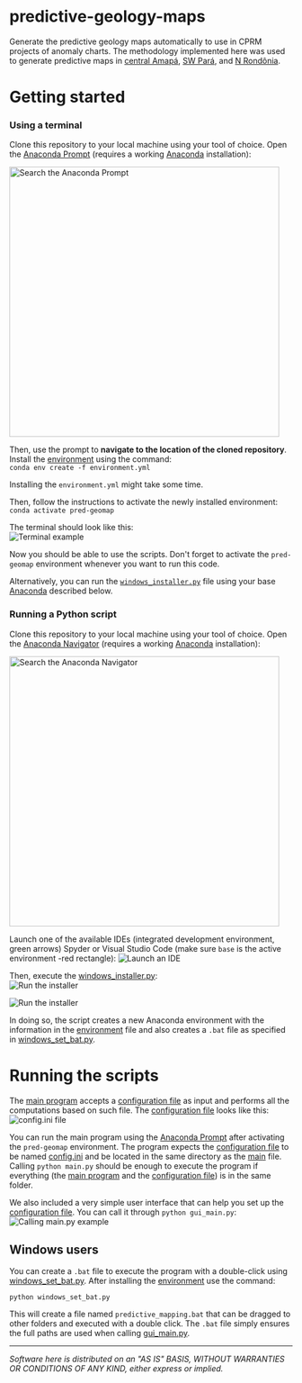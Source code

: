 # predictive-geology-maps
Generate the predictive geology maps automatically to use in CPRM projects of anomaly charts. The methodology implemented here was used to generate predictive maps in [central Amapá](https://rigeo.cprm.gov.br/handle/doc/22542), [SW Pará](https://rigeo.cprm.gov.br/handle/doc/22541), and [N Rondônia](https://rigeo.cprm.gov.br/handle/doc/22531).


# Getting started
### Using a terminal
Clone this repository to your local machine using your tool of choice. Open the [Anaconda Prompt](https://docs.anaconda.com/anaconda/user-guide/getting-started/) (requires a working [Anaconda](https://www.anaconda.com/) installation):

<img width="480" alt="Search the Anaconda Prompt" src="./resources/search_anaconda_prompt.PNG">
  
Then, use the prompt to **navigate to the location of the cloned repository**. Install the [environment](environment.yml) using the command:  
`conda env create -f environment.yml`

Installing the `environment.yml` might take some time. 

Then, follow the instructions to activate the newly installed environment:  
`conda activate pred-geomap`

The terminal should look like this:  
![Terminal example](./resources/prompt_env.PNG)

Now you should be able to use the scripts. Don't forget to activate the `pred-geomap` environment whenever you want to run this code.  

Alternatively, you can run the [`windows_installer.py`](windows_installer.py) file using your base [Anaconda](https://www.anaconda.com/) described below. 

### Running a Python script
Clone this repository to your local machine using your tool of choice. Open the [Anaconda Navigator](https://docs.anaconda.com/anaconda/user-guide/getting-started/) (requires a working [Anaconda](https://www.anaconda.com/) installation):

<img width="480" alt="Search the Anaconda Navigator" src="./resources/search_anaconda_navigator.PNG">

Launch one of the available IDEs (integrated development environment, green arrows) Spyder or Visual Studio Code (make sure `base` is the active environment -red rectangle): 
![Launch an IDE](./resources/anaconda_navigator_welcome_page.PNG)

Then, execute the  [windows_installer.py](windows_installer.py):  
![Run the installer](./resources/spyder_run.PNG)

![Run the installer](./resources/vsc_run.PNG)

In doing so, the script creates a new Anaconda environment with the information in the [environment](environment.yml) file and also creates a `.bat` file as specified in [windows_set_bat.py](windows_set_bat.py).

# Running the scripts
The [main program](main.py) accepts a [configuration file](config.ini) as input and performs all the computations based on such file. The [configuration file](config.ini) looks like this:  
![config.ini file](./resources/config_example.PNG)

You can run the main program using the [Anaconda Prompt](https://docs.anaconda.com/anaconda/user-guide/getting-started/) after activating the `pred-geomap` environment. The program expects the [configuration file](config.ini) to be named [config.ini](config.ini) and be located in the same directory as the [main](main.py) file. Calling `python main.py` should be enough to execute the program if everything (the [main program](main.py) and the [configuration file](config.ini)) is in the same folder.  

We also included a very simple user interface that can help you set up the [configuration file](config.ini). You can call it through `python gui_main.py`:  
![Calling main.py example](./resources/calling_gui.PNG)

## Windows users
You can create a `.bat` file to execute the program with a double-click using [windows_set_bat.py](windows_set_bat.py). After installing the [environment](environment.yml) use the command:  

`python windows_set_bat.py`  

This will create a file named `predictive_mapping.bat` that can be dragged to other folders and executed with a double click. The `.bat` file simply ensures the full paths are used when calling [gui_main.py](gui_main.py). 

*******************************************************************************************************************  

*Software here is distributed on an "AS IS" BASIS, WITHOUT WARRANTIES OR CONDITIONS OF ANY KIND, either express or implied.*
